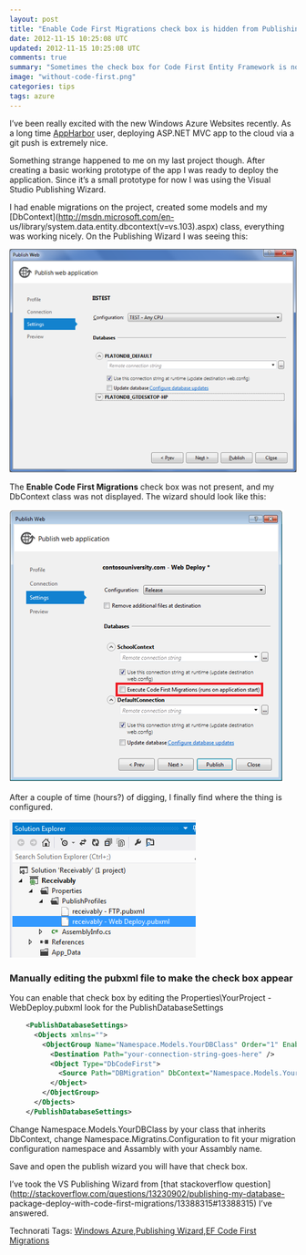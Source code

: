 ```yaml
---
layout: post
title: "Enable Code First Migrations check box is hidden from Publishing Wizard"
date: 2012-11-15 10:25:08 UTC
updated: 2012-11-15 10:25:08 UTC
comments: true
summary: "Sometimes the check box for Code First Entity Framework is not present in the Publish Wizzared dialog. Here's why."
image: "without-code-first.png"
categories: tips
tags: azure
--- 
```


I’ve been really excited with the new Windows Azure Websites recently. As a
long time [AppHarbor](http://www.appharbor.com) user, deploying ASP.NET MVC
app to the cloud via a git push is extremely nice.

Something strange happened to me on my last project though. After creating a
basic working prototype of the app I was ready to deploy the application.
Since it’s a small prototype for now I was using the Visual Studio Publishing
Wizard.

I had enable migrations on the project, created some models and my
[DbContext](http://msdn.microsoft.com/en-
us/library/system.data.entity.dbcontext(v=vs.103).aspx) class, everything was
working nicely. On the Publishing Wizard I was seeing this:

![without-code-first](/images/without-code-first.png "Publishing Wizzard without code first")

The **Enable Code First Migrations** check box was not present, and my
DbContext class was not displayed. The wizard should look like this:

![with-code-first](/images/with-code-first.png "Publishing Wizzard with code first")

After a couple of time (hours?) of digging, I finally find where the thing is
configured.

![publish-settings](/images/publish-settings.png "Publishing settings")


### Manually editing the pubxml file to make the check box appear

You can enable that check box by editing the Properties\YourProject -
WebDeploy.pubxml look for the PublishDatabaseSettings

```xml    
    <PublishDatabaseSettings>  
      <Objects xmlns="">  
        <ObjectGroup Name="Namespace.Models.YourDBClass" Order="1" Enabled="True">  
          <Destination Path="your-connection-string-goes-here" />  
          <Object Type="DbCodeFirst">  
            <Source Path="DBMigration" DbContext="Namespace.Models.YourDBClass, AssamblyName" MigrationConfiguration="Namespace.Migrations.Configuration, Assambly" Origin="Convention" />  
          </Object>  
        </ObjectGroup>  
      </Objects>  
    </PublishDatabaseSettings>
```
  

Change Namespace.Models.YourDBClass by your class that inherits DbContext,
change Namespace.Migratins.Configuration to fit your migration configuration
namespace and Assambly with your Assambly name.

Save and open the publish wizard you will have that check box.

I’ve took the VS Publishing Wizard from [that stackoverflow
question](http://stackoverflow.com/questions/13230902/publishing-my-database-
package-deploy-with-code-first-migrations/13388315#13388315) I’ve answered.

  

Technorati Tags: [Windows
Azure](http://technorati.com/tags/Windows+Azure),[Publishing
Wizard](http://technorati.com/tags/Publishing+Wizard),[EF Code First
Migrations](http://technorati.com/tags/EF+Code+First+Migrations)

